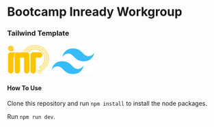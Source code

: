 # Bootcamp Inready Workgroup

### Tailwind Template

![inr](./src/assets/inr.png)
![tailwind](./src/assets/tw.png)

#### How To Use

Clone this repository and run `npm install` to install the node packages.

Run `npm run dev`.
